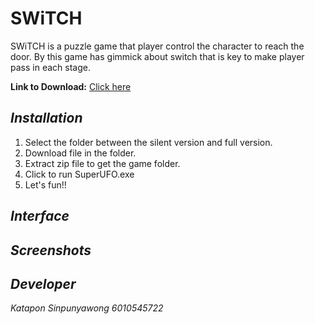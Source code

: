 # SWiTCH
SWiTCH is a puzzle game that player control the character to reach the door. By this game has gimmick about switch that is key to make player pass in each stage. 

**Link to Download:** [Click here](https://drive.google.com/drive/folders/1uWgUXbDO7s7HSRouEYre6bg8v7vNJJ2b?usp=sharing)

## *Installation*
1. Select the folder between the silent version and full version.
2. Download file in the folder.
3. Extract zip file to get the game folder.
4. Click to run SuperUFO.exe
5. Let's fun!!

## *Interface*

## *Screenshots*

## *Developer*
*Katapon Sinpunyawong 6010545722*
